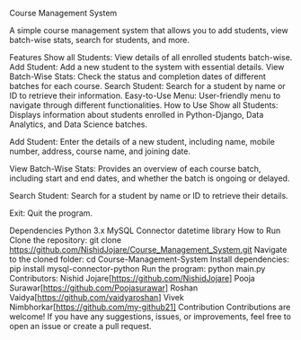 Course Management System

A simple course management system that allows you to add students, view batch-wise stats, search for students, and more.

Features
Show all Students: View details of all enrolled students batch-wise.
Add Student: Add a new student to the system with essential details.
View Batch-Wise Stats: Check the status and completion dates of different batches for each course.
Search Student: Search for a student by name or ID to retrieve their information.
Easy-to-Use Menu: User-friendly menu to navigate through different functionalities.
How to Use
Show all Students: Displays information about students enrolled in Python-Django, Data Analytics, and Data Science batches.

Add Student: Enter the details of a new student, including name, mobile number, address, course name, and joining date.

View Batch-Wise Stats: Provides an overview of each course batch, including start and end dates, and whether the batch is ongoing or delayed.

Search Student: Search for a student by name or ID to retrieve their details.

Exit: Quit the program.

Dependencies
Python 3.x
MySQL Connector
datetime library
How to Run
Clone the repository:
  git clone https://github.com/NishidJojare/Course_Management_System.git
Navigate to the cloned folder:
   cd Course-Management-System
Install dependencies:
   pip install mysql-connector-python
Run the program:
   python main.py
Contributors:
Nishid Jojare[https://github.com/NishidJojare]
Pooja Surawar[https://github.com/Poojasurawar]
Roshan Vaidya[https://github.com/vaidyaroshan]
Vivek Nimbhorkar[https://github.com/my-github21]
Contribution
Contributions are welcome! If you have any suggestions, issues, or improvements, feel free to open an issue or create a pull request.
